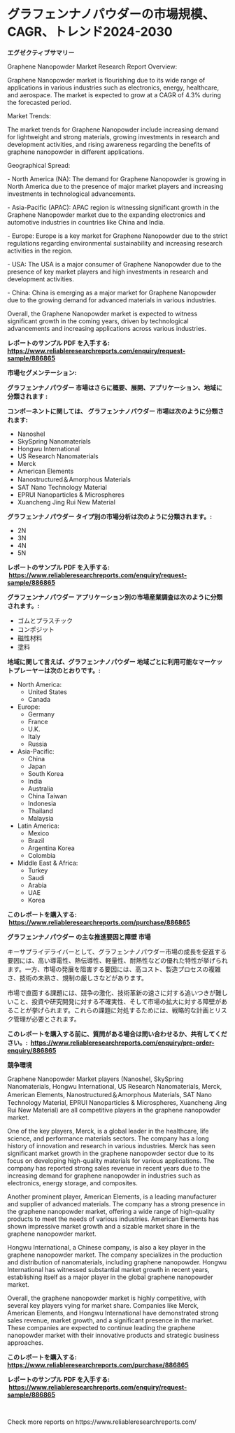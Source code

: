 <p><h1>グラフェンナノパウダーの市場規模、CAGR、トレンド2024-2030</h1></p><p><strong>エグゼクティブサマリー</strong></p>
<p><p>Graphene Nanopowder Market Research Report Overview:</p><p>Graphene Nanopowder market is flourishing due to its wide range of applications in various industries such as electronics, energy, healthcare, and aerospace. The market is expected to grow at a CAGR of 4.3% during the forecasted period. </p><p>Market Trends:</p><p>The market trends for Graphene Nanopowder include increasing demand for lightweight and strong materials, growing investments in research and development activities, and rising awareness regarding the benefits of graphene nanopowder in different applications.</p><p>Geographical Spread:</p><p>- North America (NA): The demand for Graphene Nanopowder is growing in North America due to the presence of major market players and increasing investments in technological advancements.</p><p>- Asia-Pacific (APAC): APAC region is witnessing significant growth in the Graphene Nanopowder market due to the expanding electronics and automotive industries in countries like China and India.</p><p>- Europe: Europe is a key market for Graphene Nanopowder due to the strict regulations regarding environmental sustainability and increasing research activities in the region.</p><p>- USA: The USA is a major consumer of Graphene Nanopowder due to the presence of key market players and high investments in research and development activities.</p><p>- China: China is emerging as a major market for Graphene Nanopowder due to the growing demand for advanced materials in various industries.</p><p>Overall, the Graphene Nanopowder market is expected to witness significant growth in the coming years, driven by technological advancements and increasing applications across various industries.</p></p>
<p><strong>レポートのサンプル PDF を入手する: <a href="https://www.reliableresearchreports.com/enquiry/request-sample/886865">https://www.reliableresearchreports.com/enquiry/request-sample/886865</a></strong></p>
<p><strong>市場セグメンテーション:</strong></p>
<p><strong> グラフェンナノパウダー 市場はさらに概要、展開、アプリケーション、地域に分類されます :</strong></p>
<p><strong>コンポーネントに関しては、 グラフェンナノパウダー 市場は次のように分類されます: &nbsp;</strong></p>
<p><ul><li>Nanoshel</li><li>SkySpring Nanomaterials</li><li>Hongwu International</li><li>US Research Nanomaterials</li><li>Merck</li><li>American Elements</li><li>Nanostructured＆Amorphous Materials</li><li>SAT Nano Technology Material</li><li>EPRUI Nanoparticles & Microspheres</li><li>Xuancheng Jing Rui New Material</li></ul></p>
<p><strong> グラフェンナノパウダー タイプ別の市場分析は次のように分類されます。:</strong></p>
<p><ul><li>2N</li><li>3N</li><li>4N</li><li>5N</li></ul></p>
<p><strong>レポートのサンプル PDF を入手する: &nbsp;<a href="https://www.reliableresearchreports.com/enquiry/request-sample/886865">https://www.reliableresearchreports.com/enquiry/request-sample/886865</a></strong></p>
<p><strong> グラフェンナノパウダー アプリケーション別の市場産業調査は次のように分類されます。:</strong></p>
<p><ul><li>ゴムとプラスチック</li><li>コンポジット</li><li>磁性材料</li><li>塗料</li></ul></p>
<p><strong>地域に関して言えば、グラフェンナノパウダー 地域ごとに利用可能なマーケットプレーヤーは次のとおりです。:</strong></p>
<p><ul>
    <li>
        North America:
        <ul>
            <li>United States</li>
            <li>Canada</li>
        </ul>
    </li>
    <li>
        Europe:
        <ul>
            <li>Germany</li>
            <li>France</li>
            <li>U.K.</li>
            <li>Italy</li>
            <li>Russia</li>
        </ul>
    </li>
    <li>
        Asia-Pacific:
        <ul>
            <li>China</li>
            <li>Japan</li>
            <li>South Korea</li>
            <li>India</li>
            <li>Australia</li>
            <li>China Taiwan</li>
            <li>Indonesia</li>
            <li>Thailand</li>
            <li>Malaysia</li>
        </ul>
    </li>
    <li>
        Latin America:
        <ul>
            <li>Mexico</li>
            <li>Brazil</li>
            <li>Argentina Korea</li>
            <li>Colombia</li>
        </ul>
    </li>
    <li>
        Middle East & Africa:
        <ul>
            <li>Turkey</li>
            <li>Saudi</li>
            <li>Arabia</li>
            <li>UAE</li>
            <li>Korea</li>
        </ul>
    </li>
    </ul></p>
<p><strong>このレポートを購入する: &nbsp;<a href="https://www.reliableresearchreports.com/purchase/886865">https://www.reliableresearchreports.com/purchase/886865</a></strong></p>
<p><strong>グラフェンナノパウダー の主な推進要因と障壁 市場</strong></p>
<p><p>キーサプライデライバーとして、グラフェンナノパウダー市場の成長を促進する要因には、高い導電性、熱伝導性、軽量性、耐熱性などの優れた特性が挙げられます。一方、市場の発展を阻害する要因には、高コスト、製造プロセスの複雑さ、技術の未熟さ、規制の厳しさなどがあります。</p><p>市場で直面する課題には、競争の激化、技術革新の速さに対する追いつきが難しいこと、投資や研究開発に対する不確実性、そして市場の拡大に対する障壁があることが挙げられます。これらの課題に対処するためには、戦略的な計画とリスク管理が必要とされます。</p></p>
<p><strong>このレポートを購入する前に、質問がある場合は問い合わせるか、共有してください。:&nbsp; <a href="https://www.reliableresearchreports.com/enquiry/pre-order-enquiry/886865">https://www.reliableresearchreports.com/enquiry/pre-order-enquiry/886865</a></strong></p>
<p><strong>競争環境</strong></p>
<p><p>Graphene Nanopowder Market players (Nanoshel, SkySpring Nanomaterials, Hongwu International, US Research Nanomaterials, Merck, American Elements, Nanostructured＆Amorphous Materials, SAT Nano Technology Material, EPRUI Nanoparticles & Microspheres, Xuancheng Jing Rui New Material) are all competitive players in the graphene nanopowder market.</p><p>One of the key players, Merck, is a global leader in the healthcare, life science, and performance materials sectors. The company has a long history of innovation and research in various industries. Merck has seen significant market growth in the graphene nanopowder sector due to its focus on developing high-quality materials for various applications. The company has reported strong sales revenue in recent years due to the increasing demand for graphene nanopowder in industries such as electronics, energy storage, and composites.</p><p>Another prominent player, American Elements, is a leading manufacturer and supplier of advanced materials. The company has a strong presence in the graphene nanopowder market, offering a wide range of high-quality products to meet the needs of various industries. American Elements has shown impressive market growth and a sizable market share in the graphene nanopowder market.</p><p>Hongwu International, a Chinese company, is also a key player in the graphene nanopowder market. The company specializes in the production and distribution of nanomaterials, including graphene nanopowder. Hongwu International has witnessed substantial market growth in recent years, establishing itself as a major player in the global graphene nanopowder market.</p><p>Overall, the graphene nanopowder market is highly competitive, with several key players vying for market share. Companies like Merck, American Elements, and Hongwu International have demonstrated strong sales revenue, market growth, and a significant presence in the market. These companies are expected to continue leading the graphene nanopowder market with their innovative products and strategic business approaches.</p></p>
<p><strong>このレポートを購入する: &nbsp; <a href="https://www.reliableresearchreports.com/purchase/886865">https://www.reliableresearchreports.com/purchase/886865</a></strong></p>
<p><strong>レポートのサンプル PDF を入手する: &nbsp;<a href="https://www.reliableresearchreports.com/enquiry/request-sample/886865">https://www.reliableresearchreports.com/enquiry/request-sample/886865</a></strong><strong></strong></p>
<p>&nbsp;</p>
<p>Check more reports on https://www.reliableresearchreports.com/</p>